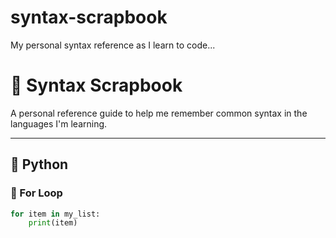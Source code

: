 # syntax-scrapbook
My personal syntax reference as I learn to code...


# 🧠 Syntax Scrapbook

A personal reference guide to help me remember common syntax in the languages I'm learning.

---

## 🐍 Python

### 🔁 For Loop

```python
for item in my_list:
    print(item)

